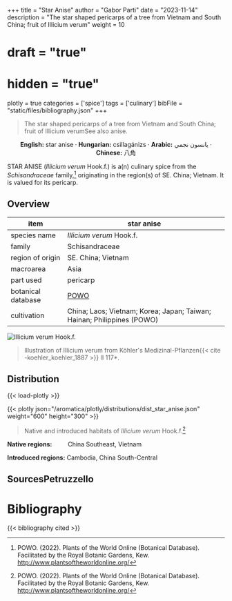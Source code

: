 +++
title = "Star Anise"
author = "Gabor Parti"
date = "2023-11-14"
description = "The star shaped pericarps of a tree from Vietnam and South China; fruit of Illicium verum"
weight = 10
# draft = "true"
# hidden = "true"
plotly = true
categories = ['spice']
tags = ['culinary']
bibFile = "static/files/bibliography.json"
+++

>The star shaped pericarps of a tree from Vietnam and South China; fruit of Illicium verumSee also anise. 

<center>

**English:** star anise · **Hungarian:** csillagánizs · **Arabic:** <span class="arabic-text" dir="rtl">يانسون نجمي</span> · **Chinese:** <span class="traditional-chinese-text">八角</span> 

</center>

STAR ANISE (*Illicium verum* Hook.f.) is a(n) culinary spice from the *Schisandraceae* family,[^powo] originating in the region(s) of SE. China; Vietnam. It is valued for its pericarp.

[^powo]: POWO. (2022). Plants of the World Online (Botanical Database). Facilitated by the Royal Botanic Gardens, Kew. http://www.plantsoftheworldonline.org/

## Overview

|       item       |                              star anise                              |
|------------------|----------------------------------------------------------------------|
|   species name   |                       *Illicium verum* Hook.f.                       |
|      family      |                            Schisandraceae                            |
| region of origin |                          SE. China; Vietnam                          |
|     macroarea    |                                 Asia                                 |
|     part used    |                               pericarp                               |
|botanical database|          [POWO](https://powo.science.kew.org/taxon/554553-1)         |
|    cultivation   |China; Laos; Vietnam; Korea; Japan; Taiwan; Hainan; Philippines (POWO)|

![*Illicium verum* Hook.f.](/images/illustrations/star_anise.png?width=40rem "Illustration of Illicium verum from Köhler's Medizinal-Pflanzen")

>Illustration of Illicium verum from Köhler's Medizinal-Pflanzen{{< cite -koehler_koehler_1887 >}} II 117*.

## Distribution

{{< load-plotly >}}

{{< plotly json="/aromatica/plotly/distributions/dist_star_anise.json" weight="600" height="300" >}}

>Native and introduced habitats of *Illicium verum* Hook.f.[^powo]

<p style="text-align:left;">

**Native regions:** &ensp; &ensp; &ensp; China Southeast, Vietnam

**Introduced regions:** Cambodia, China South-Central

</p>

## SourcesPetruzzello



# Bibliography

{{< bibliography cited >}}

